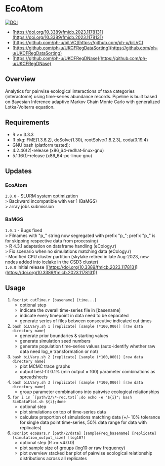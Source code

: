 # EcoAtom

[![DOI](https://zenodo.org/badge/450426957.svg)](https://zenodo.org/badge/latestdoi/450426957)

- [https://doi.org/10.3389/fmicb.2023.1178131](https://doi.org/10.3389/fmicb.2023.1178131)
- [https://github.com/ph-u/biLVC](https://github.com/ph-u/biLVC)
- [https://github.com/ph-u/UKCFRegDataSorting](https://github.com/ph-u/UKCFRegDataSorting)
- [https://github.com/ph-u/UKCFRegDNase](https://github.com/ph-u/UKCFRegDNase)

## Overview

Analytics for pairwise ecological interactions of taxa categories (interactome) using time-series abundance records. Pipeline is built based on Bayesian Inference adaptive Markov Chain Monte Carlo with generalized Lotka-Volterra equation.

## Requirements

- R >= 3.3.3
- R pkg: FME(1.3.6.2), deSolve(1.30), rootSolve(1.8.2.3), coda(0.19.4)
- GNU bash (platform tested):
- 4.2.46(2)-release (x86\_64-redhat-linux-gnu)
- 5.1.16(1)-release (x86\_64-pc-linux-gnu)

## Updates

### EcoAtom

`2.0.0` - SLURM system optimization  
        > Backward incompatible with ver 1 (BaMGS)  
        > array jobs submission

### BaMGS

`1.0.1` - Bugs fixed  
            > Filnames with "p_" string now segregated with prefix "p_"; prefix "p_" is for skipping respective data from processing)  
            > R 4.3.1 adaptation on dataframe handling (eCology.r)  
            > Fix scenario when no simulations matching data (eCology.r)  
        - Modified CPU cluster partition (skylake retired in late Aug-2023, new nodes added into icelake in the CSD3 cluster)  
`1.0.0` Initial release ([https://doi.org/10.3389/fmicb.2023.1178131](https://doi.org/10.3389/fmicb.2023.1178131))

## Usage

1. `Rscript cutTime.r [basename] [time...]`
	- optional step
	- indicate the overall time-series file in [basename]
	- indicate every timepoint in data need to be separated
	- generate series of files between consecutive indicated cut times
0. `bash biLVary.sh 1 [replicate] [sample (*100,000)] [raw data directory name]`
	- generate prior boundaries & starting values
	- generate simulation seed numbers
	- generate population time-series values (auto-identify whether raw data need log\_e transformation or not)
0. `bash biLVary.sh 2 [replicate] [sample (*100,000)] [raw data directory name]`
	- plot MCMC trace graphs
	- output best-fit 0.1% (min output = 100) parameter combinations as spreadsheets
0. `bash biLVary.sh 3 [replicate] [sample (*100,000)] [raw data directory name]`
	- group parameter combinations into pairwise ecological relationships
0. ```for i in `[path/2/\*-rec.txt]`;do echo -e "${i}"; bash SimDataPlot.sh ${i};done```
	- optional step
	- plot simulations on top of time-series data
	- calculate proportion of simulations matching data (+/- 10% tolerance for single data point time-series, 50% data range for data with replicates)
0. `Rscript ecoBars.r [path/2/data] [sampleFreq_basename] [replicate] [simulation_output_size] [log10?]`
	- optional step (R >= v4.0.0)
	- plot sample size of groups (log10 or raw frequency)
	- plot overview stacked bar plot of pairwise ecological relationship distributions across all replicates
